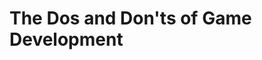 <link rel="stylesheet" type="text/css" href="../../main.css" />

# The Dos and Don'ts of Game Development

